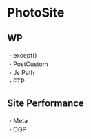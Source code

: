 # PhotoSite  

## WP  
・except()                                                                                            　  　　                                                                                             　　                                                     
・PostCustom  
・Js Path  
・FTP

## Site Performance
・Meta  
・OGP
